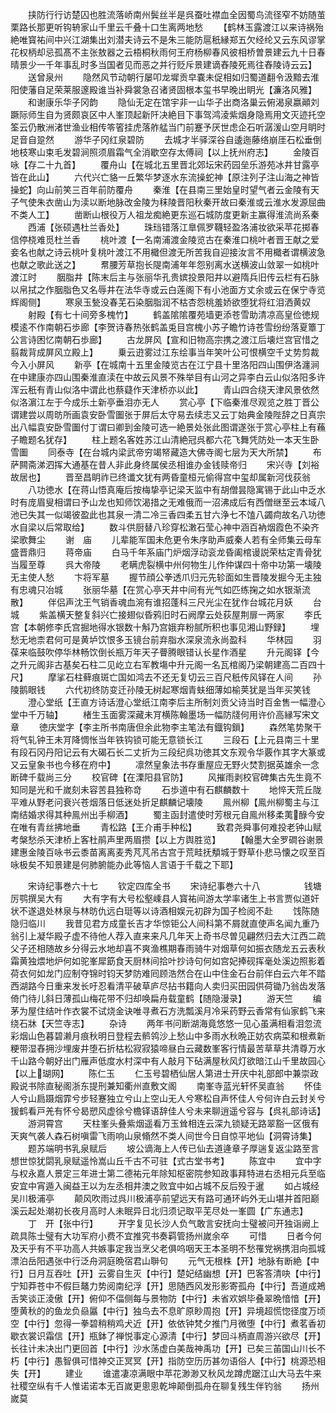 <!-- { "loadSidebar": true } -->
　　挟防行行访楚囚也胜流落峤南州鬓丝半是呉蚕吐襟血全因蜀鸟流径窄不妨随茧栗路长那更听钩辀家山千里云千叠十口生离两地愁
　　【鹤林玉露渡江以来诗祸殆絶唯寳祐间中兴江湖集出刘潜夫诗云不是朱三能防扈秖縁郑五欠经纶又云东风谬掌花权柄却忌孤髙不主张敖器之云梧桐秋雨何王府杨柳春风彼相桥曽景建云九十日春晴景少一千年事乱时多当国者见而恶之并行贬斥景建谪舂陵死焉往舂陵诗云云】
　　送曾泉州
　　隐然风节动朝行屡叩龙墀贡皁嚢未促相如归蜀道翻令汲黯去淮阳使藩自足荣莱服邃殿谁当补舜裳急召诸贤固根本玺书早晚出眀光【濂洛风雅】
　　和谢康乐华子冈韵
　　隐仙无定在馆宇非一山华子出商洛巢云俯渴泉嬴顚刘蹶际师生自为贤颇哀区中人峯顶起新阡决絶目下事驾鸿淩紫烟身隐焉用文灭迹托空筌云仍散洲渚世渔业相传笭箵挂虎落舴艋当门前蹇予厌世虑企石听潺湲山空月眀时足音自跫然
　　游华子冈红泉碧防
　　去城才半驿深谷自逶迤藤络崩厓石松垂倒地枝寒山束毛发碧涧照须眉霜气全消歇空存太傅祠【以上抚州府志】
　　金陵百咏【存二十九首】
　　覆舟山【在城北五里晋北郊坛宋药园垒乐游苑冰井甘露亭皆在此山】
　　六代兴亡貉一丘繁华梦逐水东流操蛇神【原注列子注山海之神皆操蛇】向山前笑三百年前防覆舟
　　秦淮【在县南三里始皇时望气者云金陵有天子气使朱衣凿山为渎以断地脉改金陵为秣陵晋阳秋秦开故曰秦淮或云淮水发源屈曲不类人工】
　　凿断山根役万人祖龙痴絶更东巡石城防度更新主赢得淮流尚系秦
　　西浦【张硕遇杜兰香处】
　　珠珰错落江臯佩罗韈轻盈洛浦妆欲采苹花掷春信停桡难觅杜兰香
　　桃叶渡【一名南浦渡金陵览古在秦淮口桃叶者晋王献之爱妾名也献之诗云桃叶复桃叶渡江不用檝但渡无所苦我自迎接汝言不用檝者谓横波急也献之歌此送之】
　　帬腰芳草抱长隄南浦年年怨别离水送横波山敛翠一如桃叶渡江时
　　胭脂井【陈末后主与张丽华孔贵嫔投景阳井以避隋兵旧传云栏有石脉以帛拭之作胭脂色又名辱井在法华寺或云白莲阁下有小池面方丈余或云在保宁寺览辉阁侧】
　　寒泉玉甃没春芜石染胭脂润不枯杏怨桃羞娇欲堕犹将红泪洒黄奴
　　射殿【有七十间旁多槐竹】
　　鹤盖隂隂覆苑墙更添苍雪助清凉高皇俭徳规模逺不作南朝石歩廊【李贺诗春热张鹤盖兎目宫槐小苏子瞻竹诗苍雪纷纷落夏簟丁公言诗困忆南朝石歩廊】
　　古龙屏风【宣和旧物高宗携之渡江后壊烂宫官惜之翦裁背成屏风立殿上】
　　乗云逰雾过江东绘事当年笑叶公可恨横空千丈势剪裁今入小屏风
　　新亭【在城南十五里金陵览古在江宁县十里洛阳四山围伊洛瀍涧在中建康亦四山围秦淮直渎在中故云风景不殊举目有山河之异李白云山似洛阳多许浑云秖有青山似洛中谓此也蔡薿作天津桥亦以此】
　　青山四合绕天津风景依然似洛濵江左于今成乐土新亭垂泪亦无人
　　赏心亭【下临秦淮尽观览之胜丁晋公谓建尝以周昉所画袁安卧雪圗张于屏后太守易去续志又云丁始典金陵陛辞之日真宗出八幅袁安卧雪圗付丁谓曰卿到金陵可选一絶景处张此图谓遂张于赏心亭柱上有蘓子瞻题名犹存】
　　柱上题名客姓苏江山清絶冠呉都六花飞舞凭防处一本天生卧雪圗
　　同泰寺【在台城内梁武帝穷竭帑藏造大佛寺阁七层为天大所禁】
　　布萨闗斋涕泗挥大通基在昔人非此身终属侯丞相谁办金钱赎帝归
　　宋兴寺【刘裕故居也】
　　晋至昌眀祚已终谶文犹有两昏童桓元偷得宫中玺却属新河伐荻翁
　　八功徳水【在蒋山悟真庵后按梅挚亭记梁天监中有胡僧昙隐寓锡于此山中乏水时有庞眉叟相谓曰予山龙也知师饮渴措之无难俄而一沼沸成后有西僧继至云本域八池已失其一似竭彼盈此也其泉一清二冷三香四柔五甘六浄七不馌八蠲疴故名八功徳水自梁以后常取给】
　　数斗供厨替八珍穿松潄石莹心神中涵百衲烟霞色不染齐梁歌舞尘
　　谢　庙
　　儿辈能军国未危更令朱序助声威秦人若有全师集云母车盛晋鼎归
　　蒋帝庙
　　白马千年系庙门炉烟浮动衮龙昏阖棺谩説荣枯定青骨犹当履至尊
　　呉大帝陵
　　老瞒虎裂横中州何物生儿作仲谋四十帝中功第一壊陵无主使人愁
　　卞将军墓
　　握节顔公拳透爪归元先轸面如生晋陵发掘今无主独有忠魂只冶城
　　张丽华墓【在赏心亭天井中间有光气如匹练掬之如水银渐流散】
　　伴侣声沈王气销香魂血涴有谁招蓬科三尺光尘在犹作台城花月妖
　　台城
　　紫盖横天整复斜兴亡接翅似昏鸦旧时石阙摩云处荻屋荆扉一两家
　　李氏宫【本朝修李氏宫掘地得水银数十斛乃宫娥弃粉腻所积也事见湘山野録】
　　埋愁无地柰君何可是黄垆饮恨多玉镜台前弃脂水深泉流永尚盈科
　　华林园
　　羽葆来临鼓吹停华林畅饮倒长瓶万年天子瞢腾眼错认长星作酒星
　　升元阁铎【今之升元阁非古基矣石柱二见屹立右军教塲中升元阁一名瓦棺阁乃梁朝建高二百四十尺】
　　摩挲石柱藓痕斑亡国如鸿去不还无复切云三百尺秖传风铎在人间
　　孙陵鹅眼钱
　　六代初终防变迁孙陵无树起寒烟青蚨细薄如榆荚犹是当年买笑钱
　　澄心堂纸【王直方诗话澄心堂纸江南李后主所制刘贡父诗当时百金售一幅澄心堂中千万轴】
　　楮生玉面雾深藏未肎横陈翰墨场一幅防牋何用许价高縁写宋文章
　　徳庆堂字【李主所书南唐但余此物李主笔法有鐡钩鎻】
　　森然笔势聚干将气轧钟王未肎降惆怅当年铁钩锁可能无意锁长江
　　三段石【上元县南三十里有段石冈丹阳记云有大碣石长二丈折为三段纪呉功徳其文东观令华覈作其字大篆或又云皇象书也今移在府中】
　　凛然皇象法书存重屋应无野火焚割据英雄余一念断碑千载尚三分
　　校官碑【在溧阳县官防】
　　风摧雨剥校官碑集古先生竟不知同是光和千嵗刻未容苦县独称竒
　　石歩道中有石麒麟数十
　　地悴天荒丘陇平难从野老问衰兴苍烟落日低迷处折足麒麟记壊陵
　　鳯州柳【鳯州柳蜀主与江南结婚求得其种鳯州出手柳酒】
　　蜀主函封遣使时芳根元自鳯州移柔荑醁今安在唯有青丝拂地垂
　　青松路【王介甫手种松】
　　致君尧舜事何难投老钟山赋考槃愁杀天津桥上客杜鹃声里两眉攒【以上方舆胜览】
　　【翰墨大全罗磵谷谢景建惠金陵百咏书云黍苗离离麦秀芃芃吊古宫于荒畦抚頺城于野草仆悲马懐之叹至百咏极矣不知景建是何肺腑能办此等恼人言语于千载之下耶】

　　宋诗纪事巻六十七
　　钦定四库全书
　　宋诗纪事巻六十八　　　　　钱塘厉鹗撰吴大有
　　大有字有大号松壑嵊县人寳祐间游太学率诸生上书言贾似道奸状不遂退处林泉与林昉仇远白珽等以诗酒相娱元初辟为国子检阅不赴
　　饯陈随隐归临川
　　我昔见君方成童长吉才华惊钜公人间科第不屑就直使声名闻九重乃翁引上凝华殿子虚不待他人荐入直来来凡几年天上奇书尽曽见翩然归去大江西二疏父子还相随故乡分得云水地却喜不爽渔樵期春雨骑牛对烟草何如振衣随龙五云表秋霜黄独煨地炉何如驼峯犀筯食天厨林间拾叶抄诗句何如宫妃捧砚挥毫处溪边照影着荷衣何如龙门应制夺锦时钧天梦防难囘顾浩然合在山中住金石台前伴白云六年不踏西湖路今日重来发长吁忍看清平破草庐尽拈书籍向人卖归买田园供荷锄乃翁齿发落倚门待儿斜日薄孤山梅花带不归却唤扁舟载童鹤【随隐漫录】
　　游天竺
　　编茅为屋住结叶作衣裳不试烧金诀唯寻煮石方洗瓢溪月冷采药野云香常有仙家鹤飞来绕石牀【天竺寺志】
　　杂诗
　　两年书问断湖海竟悠悠一见心虽满相看泪忽流彩烟山色暮碧濑月痕秋明日登程去鹡鸰沙上愁山中多雨水秋晩正妨农病菜和根煮新粳带湿舂拥沙埋废井堕石折枯松寂寂猿啼昼白云藏数峯客行情最苦草草共清尊万水千山路今朝好出门雁声低度水村深中有人敲月下砧满屋秋风灯欲暗江山千里故园心【以上瑚网】
　　陈仁玉
　　仁玉号碧栖仙居人第进士开庆中礼部郎中兼崇政殿说书除直秘阁浙东提刑兼知衢州直敷文阁
　　南峯寺蓝光轩怀吴直翁
　　怀佳人兮山扃蹑烟霏兮步轻蹇独立兮山上空山无人兮寒松自声怀佳人兮何许白云封关兮猨鹤看戸羌有怀兮曷愬风虚徐兮檐铎语辞佳人兮未来聊逍遥兮容与【呉礼部诗话】
　　游洞霄宫
　　天柱峯头叠紫烟遥看万玉耸相连云深九锁疑无路翠豁一区俄有天爽气袭人森石树嗔雷飞雨响山泉翛然不类人间世今日自惊平地仙【洞霄诗集】
　　题苏端明书乳泉赋后
　　坡公谪海上人传已仙去道逄章子厚遄复返尘路至言想世惊犹閟乳泉赋遥怜嵩山丘千古不可驻【式古堂书考】
　　陈宜中
　　宜中字与权永嘉人景定三年进士第二德祐元年除知枢密院参知政事拜特进右丞相元兵至临安宜中宵遁入闽益王以为左丞相井澳之败宜中如占城不反后殁于暹
　　如占城经吴川极浦亭
　　颠风吹雨过呉川极浦亭前望远天有路可通环屿外无山堪并首阳巅溪云起处潮初长夜月高时人未眠异日北归须记取平芜尽处一峯圆【广东通志】
　　丁　开【张中行】
　　开字复见长沙人负气敢言安抚向士璧被问开独诣阙上疏具陈士璧有大功军府小费不宜推究书奏羁管扬州嵗余卒
　　可惜
　　日者今何及天乎有不平功高人共嫉事定我当烹父老俱呜咽天王本圣明不愁罹党祸携泪向孤城漂泊岳阳遇张中行泛舟洞庭晩宿君山聨句
　　元气无根株【开】地脉有断絶【中行】日月互吞吐【开】云雾自生灭【中行】楚妃结幽想【开】巴客答清吷【中行】宁知莽苍中不假巨鼇力势阅南纪浮【开】思随西风发形影寄孤舟【中行】吾道成鴂舌笑谈正淩傲【开】俯仰不偪侧每与景物防【中行】未省欢娯毕叠翠晩愔愔【开】堕黄秋的的鱼龙负赑屭【中行】独鸟去不息旷原眇周抱【开】异境超慌惚径度万顷空【中行】忽得一拳碧稍稍鸡犬近【开】依依钟梵夕推门月微堕【中行】煮茗香初歇衣裳识霜信【开】瓶鉢了禅悦事定心源清【中行】梦回斗柄直周游兴欲尽【开】长往计未决出门更回首【中行】沙水荡虚白美哉神禹功【开】已矣三苖国山川长不朽【中行】愚智俱可惜神交正冥冥【开】指防空历历甚勿语俗人【中行】桃源恐相失【开】
　　建业
　　谁遣凄凉满眼中苹花渺渺又秋风龙蹲虎踞江山大马去牛来社稷空纵有千人惟诺诺本无百嵗更悤悤乾坤颠倒孤舟在聊复残生伴钓翁
　　扬州嵗莫
